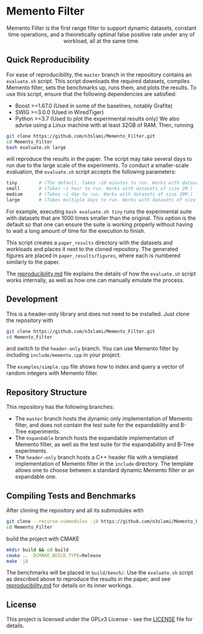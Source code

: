 # Memento Filter

<p align="center">
Memento Filter is the first range filter to support dynamic datasets, constant
time operations, and a theoretically optimal false positive rate under any of
workload, all at the same time. 
</p>

## Quick Reproducibility
For ease of reproducibility, the `master` branch in the repository contains an
`evaluate.sh` script. This script downloads the required datasets, compiles
Memento filter, sets the benchmarks up, runs them, and plots the results. To
use this script, ensure that the following dependencies are satisfied:
- Boost >=1.67.0        (Used in some of the baselines, notably Grafite)
- SWIG >=3.0.0          (Used in WiredTiger)
- Python >=3.7          (Used to plot the experimental results only)
We also advise using a Linux machine with at least 32GB of RAM. Then, running
```bash
git clone https://github.com/n3slami/Memento_Filter.git
cd Memento_Filter
bash evaluate.sh large
```
will reproduce the results in the paper. The script may take several days to
run due to the large scale of the experiments. To conduct a smaller-scale
evaluation, the `evaluate.sh` script accepts the following parameters:
```bash 
tiny        # (The default. Takes ~10 minutes to run. Works with datasets of size 200K.)
small       # (Takes ~1 hour to run. Works with datasets of size 2M.)
medium      # (Takes ~1 day to run. Works with datasets of size 20M.)
large       # (Takes multiple days to run. Works with datasets of size 200M.)
```
For example, executing `bash evaluate.sh tiny` runs the experimental suite with
datasets that are 1000 times smaller than the original. This option is the
default so that one can ensure the suite is working properly without having to
wait a long amount of time for the execution to finish.

This script creates a `paper_results` directory with the datasets and workloads
and places it next to the cloned repository. The generated figures are placed
in `paper_results/figures`, where each is numbered similarly to the paper.

The [reproducibility.md](bench/reproducibility.md) file explains the details of
how the `evaluate.sh` script works internally, as well as how one can manually
emulate the process.

## Development

This is a header-only library and does not need to be installed. Just clone the
repository with
```bash
git clone https://github.com/n3slami/Memento_Filter.git
cd Memento_Filter
```
and switch to the `header-only` branch. You can use Memento filter by including
`include/memento.cpp` in your project.

The `examples/simple.cpp` file shows how to index and query a vector of random
integers with Memento filter.

## Repository Structure
This repository has the following branches:
- The `master` branch hosts the dynamic only implementation of Memento filter,
  and does not contain the test suite for the expandability and B-Tree
  experiments.
- The `expandable` branch hosts the expandable implementation of Memento
  filter, as well as the test suite for the expandability and B-Tree
  experiments.
- The `header-only` branch hosts a C++ header file with a templated
  implementation of Memento filter in the `include` directory. The template
  allows one to choose between a standard dynamic Memento filter or an
  expandable one.

## Compiling Tests and Benchmarks

After cloning the repository and all its submodules with
```bash
git clone --recurse-submodules -j8 https://github.com/n3slami/Memento_Filter.git
cd Memento_Filter
```
build the project with CMAKE
```bash
mkdir build && cd build
cmake .. -DCMAKE_BUILD_TYPE=Release
make -j8
```
The benchmarks will be placed in `build/bench/`. Use the `evaluate.sh` script
as described above to reproduce the results in the paper, and see
[reproducibility.md](bench/reproducibility.md) for details on its inner
workings.

## License

This project is licensed under the GPLv3 License - see the [LICENSE](LICENSE)
file for details.


